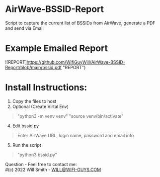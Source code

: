 # AirWave-BSSID-Report
Script to capture the current list of BSSIDs from AirWave, generate a PDF and send via Email

# Example Emailed Report
![REPORT]https://github.com/WifiGuyWill/AirWave-BSSID-Report/blob/main/bssid.pdf "REPORT")

# Install Instructions:

  1. Copy the files to host
  2. Optional (Create Virtal Env)
   > "python3 -m venv venv"
   > "source venv/bin/activate"
  4. Edit bssid.py
   > Enter AirWave URL, login name, password and email info
  5. Run the script
   > "python3 bssid.py"

  
Question - Feel free to contact me:   
#(c) 2022 Will Smith - WILL@WIFI-GUYS.COM
